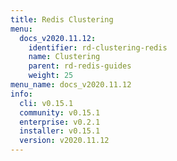 ```yaml
---
title: Redis Clustering
menu:
  docs_v2020.11.12:
    identifier: rd-clustering-redis
    name: Clustering
    parent: rd-redis-guides
    weight: 25
menu_name: docs_v2020.11.12
info:
  cli: v0.15.1
  community: v0.15.1
  enterprise: v0.2.1
  installer: v0.15.1
  version: v2020.11.12
---
```


